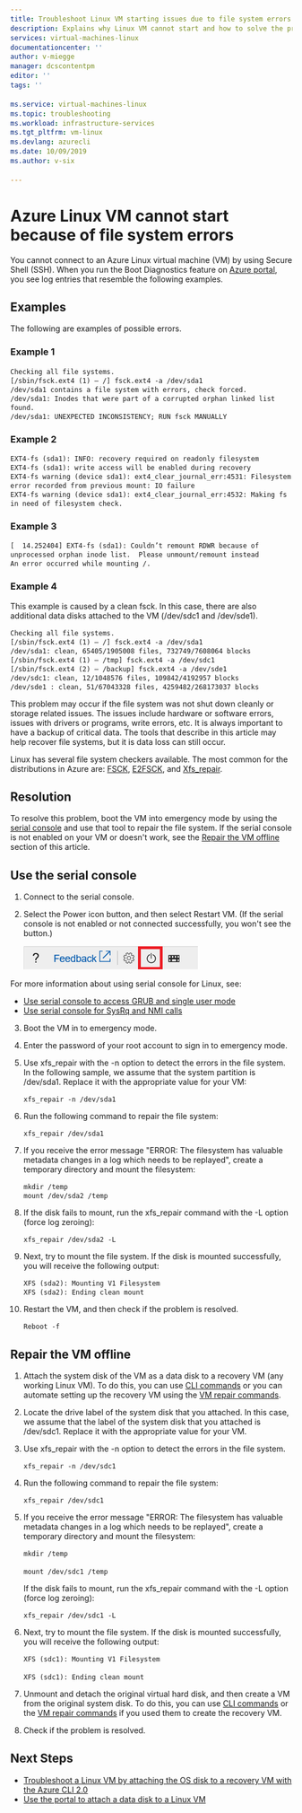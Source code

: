 ```yaml
---
title: Troubleshoot Linux VM starting issues due to file system errors | Microsoft Docs
description: Explains why Linux VM cannot start and how to solve the problem.
services: virtual-machines-linux
documentationcenter: ''
author: v-miegge
manager: dcscontentpm
editor: ''
tags: ''

ms.service: virtual-machines-linux
ms.topic: troubleshooting
ms.workload: infrastructure-services
ms.tgt_pltfrm: vm-linux
ms.devlang: azurecli
ms.date: 10/09/2019
ms.author: v-six

---
```


# Azure Linux VM cannot start because of file system errors

You cannot connect to an Azure Linux virtual machine (VM) by using Secure Shell (SSH). When you run the Boot Diagnostics feature on [Azure portal](https://portal.azure.com/), you see log entries that resemble the following examples.

## Examples

The following are examples of possible errors.

### Example 1 

```
Checking all file systems.
[/sbin/fsck.ext4 (1) — /] fsck.ext4 -a /dev/sda1
/dev/sda1 contains a file system with errors, check forced.
/dev/sda1: Inodes that were part of a corrupted orphan linked list found.
/dev/sda1: UNEXPECTED INCONSISTENCY; RUN fsck MANUALLY
```

### Example 2

```
EXT4-fs (sda1): INFO: recovery required on readonly filesystem
EXT4-fs (sda1): write access will be enabled during recovery
EXT4-fs warning (device sda1): ext4_clear_journal_err:4531: Filesystem error recorded from previous mount: IO failure
EXT4-fs warning (device sda1): ext4_clear_journal_err:4532: Making fs in need of filesystem check.
```

### Example 3

```
[  14.252404] EXT4-fs (sda1): Couldn’t remount RDWR because of unprocessed orphan inode list.  Please unmount/remount instead
An error occurred while mounting /.
```

### Example 4 

This example is caused by a clean fsck. In this case, there are also additional data disks attached to the VM (/dev/sdc1 and /dev/sde1).

```
Checking all file systems. 
[/sbin/fsck.ext4 (1) — /] fsck.ext4 -a /dev/sda1
/dev/sda1: clean, 65405/1905008 files, 732749/7608064 blocks
[/sbin/fsck.ext4 (1) — /tmp] fsck.ext4 -a /dev/sdc1
[/sbin/fsck.ext4 (2) — /backup] fsck.ext4 -a /dev/sde1
/dev/sdc1: clean, 12/1048576 files, 109842/4192957 blocks
/dev/sde1 : clean, 51/67043328 files, 4259482/268173037 blocks
```

This problem may occur if the file system was not shut down cleanly or storage related issues. The issues include hardware or software errors, issues with drivers or programs, write errors, etc. It is always important to have a backup of critical data. The tools that describe in this article may help recover file systems, but it is data loss can still occur.

Linux has several file system checkers available. The most common for the distributions in Azure are: [FSCK](https://access.redhat.com/documentation/red_hat_enterprise_linux/6/html/storage_administration_guide/fsck-fs-specific), [E2FSCK](https://access.redhat.com/documentation/red_hat_enterprise_linux/7/html/storage_administration_guide/fsck-fs-specific), and [Xfs_repair](https://access.redhat.com/documentation/red_hat_enterprise_linux/7/html/storage_administration_guide/xfsrepair).

## Resolution

To resolve this problem, boot the VM into emergency mode by using the [serial console](https://docs.microsoft.com/azure/virtual-machines/troubleshooting/serial-console-linux) and use that tool to repair the file system. If the serial console is not enabled on your VM or doesn't work, see the [Repair the VM offline](#repair-the-vm-offline) section of this article.

## Use the serial console

1. Connect to the serial console. 

2. Select the Power icon button, and then select Restart VM. (If the serial console is not enabled or not connected successfully, you won't see the button.)

   ![IMAGE](./media/linux-recovery-cannot-ssh-to-linux-vm-due-to-file-system-errors-fsck/restart-vm.png)
 
  For more information about using serial console for Linux, see:

  * [Use serial console to access GRUB and single user mode](https://docs.microsoft.com/azure/virtual-machines/linux/serial-console-grub-single-user-mode)
  * [Use serial console for SysRq and NMI calls](https://docs.microsoft.com/azure/virtual-machines/troubleshooting/serial-console-nmi-sysrq)

3. Boot the VM in to emergency mode.

4. Enter the password of your root account to sign in to emergency mode.

5. Use xfs_repair with the -n option to detect the errors in the file system. In the following sample, we assume that the system partition is /dev/sda1. Replace it with the appropriate value for your VM:

   ```
   xfs_repair -n /dev/sda1
   ```

6. Run the following command to repair the file system:

   ```
   xfs_repair /dev/sda1
   ```

7. If you receive the error message "ERROR: The filesystem has valuable metadata changes in a log which needs to be replayed", create a temporary directory and mount the filesystem:

   ```
   mkdir /temp
   mount /dev/sda2 /temp
   ```

8. If the disk fails to mount, run the xfs_repair command with the -L option (force log zeroing):

   ```
   xfs_repair /dev/sda2 -L
   ```

9. Next, try to mount the file system. If the disk is mounted successfully, you will receive the following output:
 
   ```
   XFS (sda2): Mounting V1 Filesystem
   XFS (sda2): Ending clean mount
   ```

10. Restart the VM, and then check if the problem is resolved.

    ```
    Reboot -f
    ```

## Repair the VM offline

1. Attach the system disk of the VM as a data disk to a recovery VM (any working Linux VM). To do this, you can use [CLI commands](https://docs.microsoft.com/azure/virtual-machines/troubleshooting/troubleshoot-recovery-disks-linux) or you can automate setting up the recovery VM using the [VM repair commands](repair-linux-vm-using-azure-virtual-machine-repair-commands.md).

2. Locate the drive label of the system disk that you attached. In this case, we assume that the label of the system disk that you attached is /dev/sdc1. Replace it with the appropriate value for your VM.

3. Use xfs_repair with the -n option to detect the errors in the file system.

   ```
   xfs_repair -n /dev/sdc1
   ```

4. Run the following command to repair the file system:

   ```
   xfs_repair /dev/sdc1
   ```

5. If you receive the error message "ERROR: The filesystem has valuable metadata changes in a log which needs to be replayed", create a temporary directory and mount the filesystem:

   ```
   mkdir /temp

   mount /dev/sdc1 /temp
   ```

   If the disk fails to mount, run the xfs_repair command with the -L option (force log zeroing):

   ```
   xfs_repair /dev/sdc1 -L
   ```

6. Next, try to mount the file system. If the disk is mounted successfully, you will receive the following output:

   ```
   XFS (sdc1): Mounting V1 Filesystem
   
   XFS (sdc1): Ending clean mount
   ```

7. Unmount and detach the original virtual hard disk, and then create a VM from the original system disk. To do this, you can use [CLI commands](troubleshoot-recovery-disks-linux.md) or the [VM repair commands](repair-linux-vm-using-azure-virtual-machine-repair-commands.md) if you used them to create the recovery VM.

8. Check if the problem is resolved.

## Next Steps

* [Troubleshoot a Linux VM by attaching the OS disk to a recovery VM with the Azure CLI 2.0](https://docs.microsoft.com/azure/virtual-machines/virtual-machines-linux-troubleshoot-recovery-disks)
* [Use the portal to attach a data disk to a Linux VM](https://docs.microsoft.com/azure/virtual-machines/linux/attach-disk-portal)


